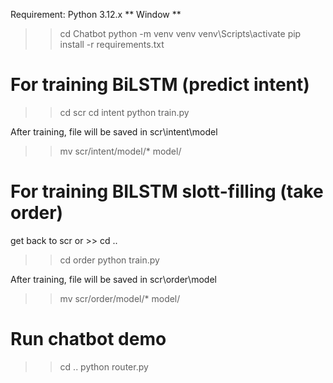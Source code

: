 Requirement: Python 3.12.x
** Window **
>> cd Chatbot
>> python -m venv venv
>> venv\Scripts\activate
>> pip install -r requirements.txt

# For training BiLSTM (predict intent)
>> cd scr
>> cd intent
>> python train.py

After training, file will be saved in scr\intent\model 
>> mv scr/intent/model/* model/

# For training BILSTM slott-filling (take order)
get back to scr or >> cd ..
>> cd order
>> python train.py

After training, file will be saved in scr\order\model 
>> mv scr/order/model/* model/

# Run chatbot demo
>> cd ..
>> python router.py

